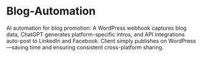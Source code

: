 # Blog-Automation
AI automation for blog promotion: A WordPress webhook captures blog data, ChatGPT generates platform-specific intros, and API integrations auto-post to LinkedIn and Facebook. Client simply publishes on WordPress—saving time and ensuring consistent cross-platform sharing.

